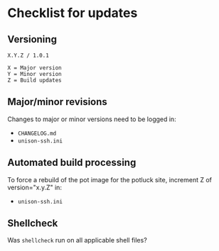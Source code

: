 # Checklist for updates

## Versioning
```
X.Y.Z / 1.0.1

X = Major version
Y = Minor version
Z = Build updates
```

## Major/minor revisions
Changes to major or minor versions need to be logged in:
* `CHANGELOG.md`
* `unison-ssh.ini`

## Automated build processing
To force a rebuild of the pot image for the potluck site, increment Z of version="x.y.Z" in:
* `unison-ssh.ini`

## Shellcheck
Was `shellcheck` run on all applicable shell files?
